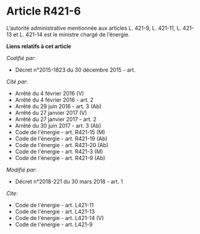 # Article R421-6

L’autorité administrative mentionnée aux articles L. 421-9, L. 421-11, L. 421-13 et L. 421-14 est le ministre chargé de
l’énergie.

**Liens relatifs à cet article**

_Codifié par_:

  - Décret n°2015-1823 du 30 décembre 2015 - art.

_Cité par_:

  - Arrêté du 4 février 2016 (V)
  - Arrêté du 4 février 2016 - art. 2
  - Arrêté du 29 juin 2016 - art. 3 (Ab)
  - Arrêté du 27 janvier 2017 (V)
  - Arrêté du 27 janvier 2017 - art. 2
  - Arrêté du 30 juin 2017 - art. 3 (Ab)
  - Code de l'énergie - art. R421-15 (M)
  - Code de l'énergie - art. R421-19 (Ab)
  - Code de l'énergie - art. R421-20 (Ab)
  - Code de l'énergie - art. R421-3 (M)
  - Code de l'énergie - art. R421-9 (Ab)

_Modifié par_:

  - Décret n°2018-221 du 30 mars 2018 - art. 1

_Cite_:

  - Code de l'énergie - art. L421-11
  - Code de l'énergie - art. L421-13
  - Code de l'énergie - art. L421-14 (V)
  - Code de l'énergie - art. L421-9
